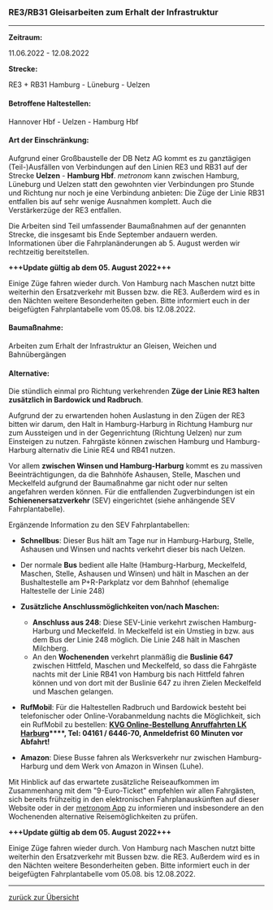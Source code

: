 ### RE3/RB31 Gleisarbeiten zum Erhalt der Infrastruktur ###

---

**Zeitraum:**

 11.06.2022 - 12.08.2022

**Strecke:**

 RE3 + RB31 Hamburg - Lüneburg - Uelzen

#### Betroffene Haltestellen: ####

Hannover Hbf - Uelzen - Hamburg Hbf

#### Art der Einschränkung: ####

Aufgrund einer Großbaustelle der DB Netz AG kommt es zu ganztägigen (Teil-)Ausfällen von Verbindungen auf den Linien RE3 und RB31 auf der Strecke **Uelzen** - **Hamburg Hbf**. *metronom* kann zwischen Hamburg, Lüneburg und Uelzen statt den gewohnten vier Verbindungen pro Stunde und Richtung nur noch je eine Verbindung anbieten: Die Züge der Linie RB31 entfallen bis auf sehr wenige Ausnahmen komplett. Auch die Verstärkerzüge der RE3 entfallen.

Die Arbeiten sind Teil umfassender Baumaßnahmen auf der genannten Strecke, die insgesamt bis Ende September andauern werden. Informationen über die Fahrplanänderungen ab 5. August werden wir rechtzeitig bereitstellen.

**\+++Update gültig ab dem 05. August 2022+++**

Einige Züge fahren wieder durch. Von Hamburg nach Maschen nutzt bitte weiterhin den Ersatzverkehr mit Bussen bzw. die RE3. Außerdem wird es in den Nächten weitere Besonderheiten geben. Bitte informiert euch in der beigefügten Fahrplantabelle vom 05.08. bis 12.08.2022.

#### Baumaßnahme: ####

Arbeiten zum Erhalt der Infrastruktur an Gleisen, Weichen und Bahnübergängen

#### Alternative: ####

Die stündlich einmal pro Richtung verkehrenden **Züge der Linie RE3 halten zusätzlich in Bardowick und Radbruch**.

Aufgrund der zu erwartenden hohen Auslastung in den Zügen der RE3 bitten wir darum, den Halt in Hamburg-Harburg in Richtung Hamburg nur zum Aussteigen und in der Gegenrichtung (Richtung Uelzen) nur zum Einsteigen zu nutzen. Fahrgäste können zwischen Hamburg und Hamburg-Harburg alternativ die Linie RE4 und RB41 nutzen.

Vor allem **zwischen Winsen und Hamburg-Harburg** kommt es zu massiven Beeinträchtigungen, da die Bahnhöfe Ashausen, Stelle, Maschen und Meckelfeld aufgrund der Baumaßnahme gar nicht oder nur selten angefahren werden können. Für die entfallenden Zugverbindungen ist ein **Schienenersatzverkehr** (SEV) eingerichtet (siehe anhängende SEV Fahrplantabelle).

Ergänzende Information zu den SEV Fahrplantabellen:

* **Schnellbus**: Dieser Bus hält am Tage nur in Hamburg-Harburg, Stelle, Ashausen und Winsen und nachts verkehrt dieser bis nach Uelzen.
* Der normale **Bus** bedient alle Halte (Hamburg-Harburg, Meckelfeld, Maschen, Stelle, Ashausen und Winsen) und hält in Maschen an der Bushaltestelle am P+R-Parkplatz vor dem Bahnhof (ehemalige Haltestelle der Linie 248)

* **Zusätzliche Anschlussmöglichkeiten von/nach Maschen:**
  * **Anschluss aus 248**: Diese SEV-Linie verkehrt zwischen Hamburg-Harburg und Meckelfeld. In Meckelfeld ist ein Umstieg in bzw. aus dem Bus der Linie 248 möglich. Die Linie 248 hält in Maschen Milchberg.
  * An den **Wochenenden** verkehrt planmäßig die **Buslinie 647** zwischen Hittfeld, Maschen und Meckelfeld, so dass die Fahrgäste nachts mit der Linie RB41 von Hamburg bis nach Hittfeld fahren können und von dort mit der Buslinie 647 zu ihren Zielen Meckelfeld und Maschen gelangen.

* **RufMobil**: Für die Haltestellen Radbruch und Bardowick besteht bei telefonischer oder Online-Vorabanmeldung nachts die Möglichkeit, sich ein RufMobil zu bestellen: **[KVG Online-Bestellung Anruffahrten LK Harburg](https://www.kvg-bus.de/fahrplaene/landkreis-harburg/bedarfsorientierter-verkehr/online-bestellung-anruffahrten-lk-harburg/)****, Tel: 04161 / 6446-70, Anmeldefrist 60 Minuten vor Abfahrt!**
* **Amazon**: Diese Busse fahren als Werksverkehr nur zwischen Hamburg-Harburg und dem Werk von Amazon in Winsen (Luhe).

Mit Hinblick auf das erwartete zusätzliche Reiseaufkommen im Zusammenhang mit dem "9-Euro-Ticket" empfehlen wir allen Fahrgästen, sich bereits frühzeitig in den elektronischen Fahrplanauskünften auf dieser Website oder in der [metronom App](https://www.der-metronom.de/fahrplan/mein-metronom-app/) zu informieren und insbesondere an den Wochenenden alternative Reisemöglichkeiten zu prüfen.

**\+++Update gültig ab dem 05. August 2022+++**

Einige Züge fahren wieder durch. Von Hamburg nach Maschen nutzt bitte weiterhin den Ersatzverkehr mit Bussen bzw. die RE3. Außerdem wird es in den Nächten weitere Besonderheiten geben. Bitte informiert euch in der beigefügten Fahrplantabelle vom 05.08. bis 12.08.2022.

---
[zurück zur Übersicht](https://www.der-metronom.de/fahrplan/baustellen-uebersicht/#route-1375)
